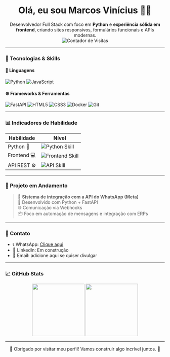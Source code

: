 <h1 align="center">Olá, eu sou Marcos Vinícius 👨‍💻</h1>

<p align="center">
  Desenvolvedor Full Stack com foco em <strong>Python</strong> e <strong>experiência sólida em frontend</strong>, criando sites responsivos, formulários funcionais e APIs modernas.<br/>
  <img src="https://komarev.com/ghpvc/?username=marcozmr&color=blue&style=flat" alt="Contador de Visitas"/>
</p>

---

### 🚀 Tecnologias & Skills

#### 🧠 Linguagens
![Python](https://img.shields.io/badge/-Python-3776AB?style=for-the-badge&logo=python&logoColor=white)
![JavaScript](https://img.shields.io/badge/-JavaScript-F7DF1E?style=for-the-badge&logo=javascript&logoColor=black)

#### ⚙️ Frameworks & Ferramentas
![FastAPI](https://img.shields.io/badge/-FastAPI-009688?style=for-the-badge&logo=fastapi&logoColor=white)
![HTML5](https://img.shields.io/badge/-HTML5-E34F26?style=for-the-badge&logo=html5&logoColor=white)
![CSS3](https://img.shields.io/badge/-CSS3-1572B6?style=for-the-badge&logo=css3&logoColor=white)
![Docker](https://img.shields.io/badge/-Docker-2496ED?style=for-the-badge&logo=docker&logoColor=white)
![Git](https://img.shields.io/badge/-Git-F05032?style=for-the-badge&logo=git&logoColor=white)

---

### 📊 Indicadores de Habilidade

| Habilidade | Nível |
|-----------|-------|
| Python 🐍 | ![Python Skill](https://media.giphy.com/media/v1.Y2lkPTc5MGI3NjExM2ZscTcyMmUzdGZ4azZvd2NubDRuMWNmYWs4cmlyMnFjaTVrc3N4MiZlcD12MV9naWZzX3NlYXJjaCZjdD1n/XGfRXBXXTSPZF8W5Xr/giphy.gif) |
| Frontend 💻 | ![Frontend Skill](https://media.giphy.com/media/v1.Y2lkPTc5MGI3NjExM3B6ZGRodm5sbnExd3llcDFob2I1cXZib2d5dGRwZ3FzNjZhaHczZSZlcD12MV9naWZzX3NlYXJjaCZjdD1n/iIqmM5tTjmpOB9mpbn/giphy.gif) |
| API REST ⚙️ | ![API Skill](https://media.giphy.com/media/v1.Y2lkPTc5MGI3NjExMW1obG81NWVjOGdkcnZwbjZ3a2hqbmxuNWg5dGp0ZGU4NjhhczF3cCZlcD12MV9naWZzX3NlYXJjaCZjdD1n/3ohs4BSacFKI7A717y/giphy.gif) |

---

### 🧩 Projeto em Andamento

> 🔨 **Sistema de integração com a API do WhatsApp (Meta)**  
> 🐍 Desenvolvido com Python + FastAPI  
> 🌐 Comunicação via Webhooks  
> 📦 Foco em automação de mensagens e integração com ERPs

---

### 💼 Contato

- 📞 WhatsApp: [Clique aqui](https://wa.me/5516982319218)
- 💼 LinkedIn: Em construção
- 📧 Email: adicione aqui se quiser divulgar

---

### 📈 GitHub Stats

<p align="center">
  <img src="https://github-readme-stats.vercel.app/api?username=marcozmr&show_icons=true&theme=dracula" height="165" />
  <img src="https://github-readme-stats.vercel.app/api/top-langs/?username=marcozmr&layout=compact&theme=dracula" height="165" />
</p>

---

<p align="center">
  🌟 Obrigado por visitar meu perfil! Vamos construir algo incrível juntos. 🚀
</p>

